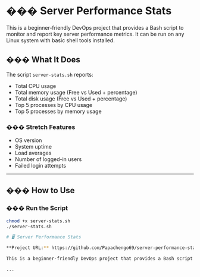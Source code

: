 # ���️ Server Performance Stats

This is a beginner-friendly DevOps project that provides a Bash script to monitor and report key server performance metrics. It can be run on any Linux system with basic shell tools installed.

## ��� What It Does

The script `server-stats.sh` reports:

- Total CPU usage
- Total memory usage (Free vs Used + percentage)
- Total disk usage (Free vs Used + percentage)
- Top 5 processes by CPU usage
- Top 5 processes by memory usage

### ��� Stretch Features

- OS version
- System uptime
- Load averages
- Number of logged-in users
- Failed login attempts

---

## ��� How to Use

### ���️ Run the Script

```bash
chmod +x server-stats.sh
./server-stats.sh

# 🖥️ Server Performance Stats

**Project URL:** https://github.com/Papachengo69/server-performance-stats.git

This is a beginner-friendly DevOps project that provides a Bash script to monitor and report key server performance metrics. It can be run on any Linux system with basic shell tools installed.

...

